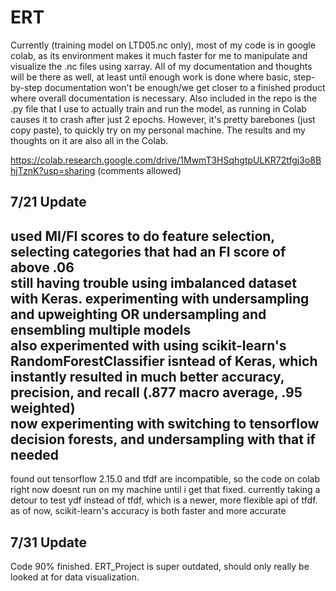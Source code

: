 # ERT

Currently (training model on LTD05.nc only), most of my code is in google colab, as its environment makes it much faster for me to manipulate and visualize the .nc files using xarray. All of my documentation and thoughts will be there as well, at least until enough work is done where basic, step-by-step documentation won't be enough/we get closer to a finished product where overall documentation is necessary. Also included in the repo is the .py file that I use to actually train and run the model, as running in Colab causes it to crash after just 2 epochs. However, it's pretty barebones (just copy paste), to quickly try on my personal machine. The results and my thoughts on it are also all in the Colab. 

https://colab.research.google.com/drive/1MwmT3HSqhgtpULKR72tfgj3o8BhjTznK?usp=sharing (comments allowed) 


## 7/21 Update
used MI/FI scores to do feature selection, selecting categories that had an FI score of above .06  
still having trouble using imbalanced dataset with Keras. experimenting with undersampling and upweighting OR undersampling and ensembling multiple models   
also experimented with using scikit-learn's RandomForestClassifier isntead of Keras, which instantly resulted in much better accuracy, precision, and recall  (.877 macro average, .95 weighted)   
now experimenting with switching to tensorflow decision forests, and undersampling with that if needed
---
found out tensorflow 2.15.0 and tfdf are incompatible, so the code on colab right now doesnt run on my machine until i get that fixed. 
currently taking a detour to test ydf instead of tfdf, which is a newer, more flexible api of tfdf. 
as of now, scikit-learn's accuracy is both faster and more accurate

## 7/31 Update
Code 90% finished. ERT_Project is super outdated, should only really be looked at for data visualization. 
